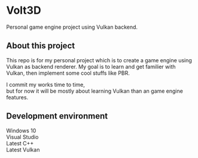 # Volt3D
Personal game engine project using Vulkan backend.

## About this project
This repo is for my personal project which is to create a game engine using Vulkan as backend renderer.
My goal is to learn and get familier with Vulkan, then implement some cool stuffs like PBR.
  
I commit my works time to time,  
but for now it will be mostly about learning Vulkan than an game engine features.  

## Development environment
Windows 10  
Visual Studio  
Latest C++  
Latest Vulkan  
